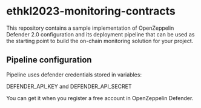 # ethkl2023-monitoring-contracts

This repository contains a sample implementation of OpenZeppelin Defender 2.0 configuration and its deployment pipeline that can be used as the starting point to build the on-chain monitoring solution for your project.

## Pipeline configuration
Pipeline uses defender credentials stored in variables:

DEFENDER_API_KEY and DEFENDER_API_SECRET

You can get it when you register a free account in OpenZeppelin Defender.


